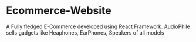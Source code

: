 # Ecommerce-Website
A Fully fledged E-Commerce developed using React Framework. AudioPhile sells gadgets like Heaphones, EarPhones, Speakers of all models
